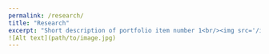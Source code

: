 ```yaml
---
permalink: /research/
title: "Research"
excerpt: "Short description of portfolio item number 1<br/><img src='/images/500x300.png'>"
![Alt text](path/to/image.jpg)
---
```



